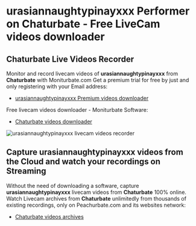 # urasiannaughtypinayxxx Performer on Chaturbate - Free LiveCam videos downloader

## Chaturbate Live Videos Recorder

Monitor and record livecam videos of **urasiannaughtypinayxxx** from **Chaturbate** with Moniturbate.com
Get a premium trial for free by just and only registering with your Email address:
* [urasiannaughtypinayxxx Premium videos downloader](https://moniturbate.com/request-demo-licence-key.html)

Free livecam videos downloader - Moniturbate Software:
* [Chaturbate videos downloader](https://moniturbate.com/moniturbate-download-software.html)

![urasiannaughtypinayxxx livecam videos recorder](https://peachurnet.com/templates/moniturbate-software.png)


## Capture urasiannaughtypinayxxx videos from the Cloud and watch your recordings on Streaming

Without the need of downloading a software, capture **urasiannaughtypinayxxx** livecam videos from **Chaturbate** 100% online.
Watch Livecam archives from **Chaturbate** unlimitedly from thousands of existing recordings, only on Peachurbate.com and its websites network:
* [Chaturbate videos archives](https://peachurnet.com/)